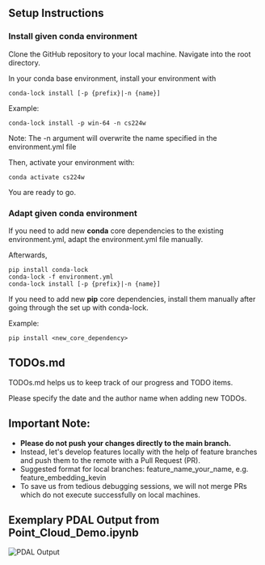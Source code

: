 ## Setup Instructions

### Install given conda environment

Clone the GitHub repository to your local machine. Navigate into the root directory.

In your conda base environment, install your environment with 

    conda-lock install [-p {prefix}|-n {name}]

Example: 

    conda-lock install -p win-64 -n cs224w 

Note: The -n argument will overwrite the name specified in the environment.yml file

Then, activate your environment with:

    conda activate cs224w

You are ready to go.

### Adapt given conda environment

If you need to add new **conda** core dependencies to the existing environment.yml, adapt the environment.yml file manually.

Afterwards,

    pip install conda-lock 
    conda-lock -f environment.yml 
    conda-lock install [-p {prefix}|-n {name}]

If you need to add new **pip** core dependencies, install them manually after going through the set up with conda-lock.

Example:

    pip install <new_core_dependency>

## TODOs.md
 
 TODOs.md helps us to keep track of our progress and TODO items. 
 
 Please specify the date and the author name when adding new TODOs. 

## Important Note: 

 - **Please do not push your changes directly to the main branch.**
 - Instead, let's develop features locally with the help of feature branches and push them to the remote with a Pull Request (PR). 
 - Suggested format for local branches: feature_name_your_name, e.g. feature_embedding_kevin
 - To save us from tedious debugging sessions, we will not merge PRs which do not execute successfully on local machines.

## Exemplary PDAL Output from Point_Cloud_Demo.ipynb
 
 ![PDAL Output](https://github.com/kdmayer/CS224W_LIDAR/blob/main/assets/images/example.png)

